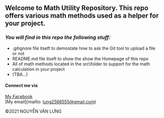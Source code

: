 ## Welcome to Math Utility Repository. This repo offers various math methods used as a helper for your project.

### *_You will find in this repo the following stuff:_*

* .gitignore file itseft to demostate how to ask the Git tool to upload a file or not
* README.md file itseft to show the show the Homepage of this repo
* All of math methods located in the src\folder to support for the math calculation in your project
* (TBA...)

#### Connect me via
[My Facebook](https://www.facebook.com/your.vanlung/)  
[My email](mailto: lung2566555@gmail.com)

©2021 NGUYỄN VĂN LƯNG